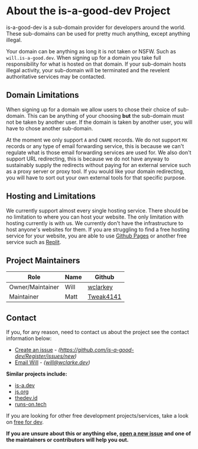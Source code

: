 # About the is-a-good-dev Project
is-a-good-dev is a sub-domain provider for developers around the world. These sub-domains can be used for pretty much anything, except anything illegal.

Your domain can be anything as long it is not taken or NSFW. Such as `will.is-a-good.dev`. 
When signing up for a domain you take full responsibility for what is hosted on that domain. If your sub-domain hosts illegal activity, your sub-domain will be terminated and the revelent authoritative services may be contacted. 

## Domain Limitations
When signing up for a domain we allow users to chose their choice of sub-domain. This can be anything of your choosing **but** the sub-domain must not be taken by another user. 
If the domain is taken by another user, you will have to chose another sub-domain. 

At the moment we only support `A` and `CNAME` records. We do not support `MX` records or any type of email forwarding service, this is because we can't regulate what is those email forwarding services are used for. 
We also don't support URL redirecting, this is because we do not have anyway to sustainably supply the redirects without paying for an external service such as a proxy server or proxy tool.
If you would like your domain redirecting, you will have to sort out your own external tools for that specific purpose. 

## Hosting and Limitations
We currently support almost every single hosting service. There should be no limitation to where you can host your website. 
The only limitation with hosting currently is with us. We currently don't have the infrastructure to host anyone's websites for them. If you are struggling to
find a free hosting service for your website, you are able to use [Github Pages](https://docs.github.com/en/pages/getting-started-with-github-pages/about-github-pages)
or another free service such as [Replit](https://replit.com).

 ## Project Maintainers
| **Role**             | **Name** | **Github**                                    |
|------------------|------|-------------------------------------------|
| Owner/Maintainer | Will | [wclarkey](https://github.com/wclarkey)   |
| Maintainer       | Matt | [Tweak4141](https://github.com/Tweak4141) |

## Contact
If you, for any reason, need to contact us about the project see the contact information below:
- [Create an issue](https://github.com/is-a-good-dev/Register/issues/new) - *(https://github.com/is-a-good-dev/Register/issues/new)*
- [Email Will](mailto:will@wclarke.dev) - *(will@wclarke.dev)*
 
**Similar projects include:**
- [is-a.dev](https://github.com/is-a-dev/register)
- [js.org](https://github.com/js-org/js.org)
- [thedev.id](https://github.com/fransallen/thedev.id)
- [runs-on.tech](https://github.com/aakhilv/runs-on.tech)

If you are looking for other free development projects/services, take a look on [free for dev](https://free-for.dev/#/).

**If you are unsure about this or anything else, [open a new issue](https://github.com/is-a-good-dev/Register/issues/new) and one of the maintainers or contributors will help you out.**
